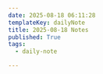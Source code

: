 ```yaml
---
date: 2025-08-18 06:11:28
templateKey: dailyNote
title: 2025-08-18 Notes
published: True
tags:
  - daily-note

---
```

